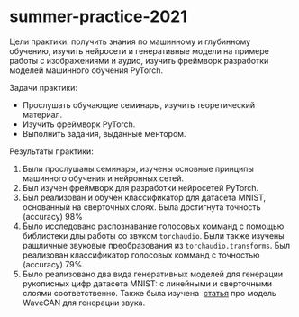 # summer-practice-2021

Цели практики: получить знания по машинному и глубинному обучению, изучить нейросети и генеративные модели на примере работы с изображениями и аудио, изучить фреймворк разработки моделей машинного обучения PyTorch.

Задачи практики:
- Прослушать обучающие семинары, изучить теоретический материал.
- Изучить фреймворк PyTorch.
- Выполнить задания, выданные ментором.

Результаты практики:
1. Были прослушаны семинары, изучены основные принципы машинного обучения и нейронных сетей.
2. Был изучен фреймворк для разработки нейросетей PyTorch.
3. Был реализован и обучен классификатор для датасета MNIST, основанный на сверточных слоях. Была достигнута точность (accuracy) 98%
4. Было исследовано распознавание голосовых комманд с помощью библиотеки длы работы со звуком `torchaudio`. Были также изучены ращличные звуковые преобразования из `torchaudio.transforms`. Был реализован классификатор голосовых комманд с точностью (accuracy) 79%.
5. Было реализовано два вида генеративных моделей для генерации рукописных цифр датасета MNIST: с линейными и сверточными слоями соответственно. Также была изучена  [статья](https://arxiv.org/pdf/1802.04208.pdf) про модель WaveGAN для генерации звука.
